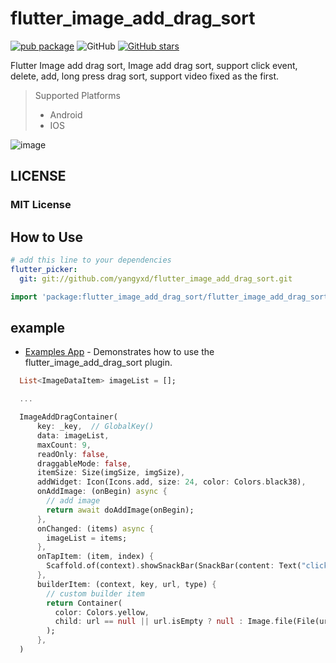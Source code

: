 # flutter_image_add_drag_sort

[![pub package](https://img.shields.io/pub/v/flutter_image_add_drag_sort.svg)](https://pub.dartlang.org/packages/flutter_image_add_drag_sort)
![GitHub](https://img.shields.io/github/license/yangyxd/flutter_image_add_drag_sort.svg)
[![GitHub stars](https://img.shields.io/github/stars/yangyxd/flutter_image_add_drag_sort.svg?style=social&label=Stars)](https://github.com/yangyxd/flutter_image_add_drag_sort)

Flutter Image add drag sort, Image add drag sort, support click event, delete, add, long press drag sort, support video fixed as the first.

> Supported  Platforms
> * Android
> * IOS

![image](https://github.com/yangyxd/flutter_image_add_drag_sort/blob/master/raw/001.gif)

## LICENSE 

### MIT License

## How to Use

```yaml
# add this line to your dependencies
flutter_picker:
  git: git://github.com/yangyxd/flutter_image_add_drag_sort.git
```
```dart
import 'package:flutter_image_add_drag_sort/flutter_image_add_drag_sort.dart';
```

## example

  * [Examples App](https://github.com/yangyxd/flutter_image_add_drag_sort/tree/master/example) - Demonstrates how to use the flutter_image_add_drag_sort plugin.

```dart
  List<ImageDataItem> imageList = [];

  ...

  ImageAddDragContainer(
      key: _key,  // GlobalKey()
      data: imageList,
      maxCount: 9,
      readOnly: false,
      draggableMode: false,
      itemSize: Size(imgSize, imgSize),
      addWidget: Icon(Icons.add, size: 24, color: Colors.black38),
      onAddImage: (onBegin) async {
        // add image 
        return await doAddImage(onBegin);
      },
      onChanged: (items) async {
        imageList = items;
      },
      onTapItem: (item, index) {
        Scaffold.of(context).showSnackBar(SnackBar(content: Text("click item: $index, ${item.key}")));
      },
      builderItem: (context, key, url, type) {
        // custom builder item
        return Container(
          color: Colors.yellow,
          child: url == null || url.isEmpty ? null : Image.file(File(url)),
        );
      },
  )

```

